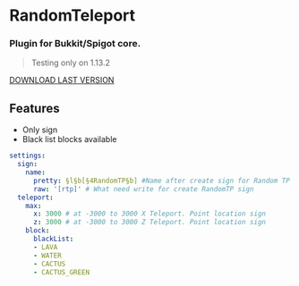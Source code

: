 # RandomTeleport

### Plugin for Bukkit/Spigot core.

> Testing only on 1.13.2

[DOWNLOAD LAST VERSION](https://github.com/ZendalMinecraft/RandomTeleport/releases/download/v1.0/RandomTeleport.jar)

## Features
* Only sign
* Black list blocks available


```yaml
settings:
  sign:
    name:
      pretty: §l§b[§4RandomTP§b] #Name after create sign for Random TP
      raw: '[rtp]' # What need write for create RandomTP sign
  teleport:
    max:
      x: 3000 # at -3000 to 3000 X Teleport. Point location sign
      z: 3000 # at -3000 to 3000 Z Teleport. Point location sign
    block:
      blackList:
      - LAVA
      - WATER
      - CACTUS
      - CACTUS_GREEN

```
